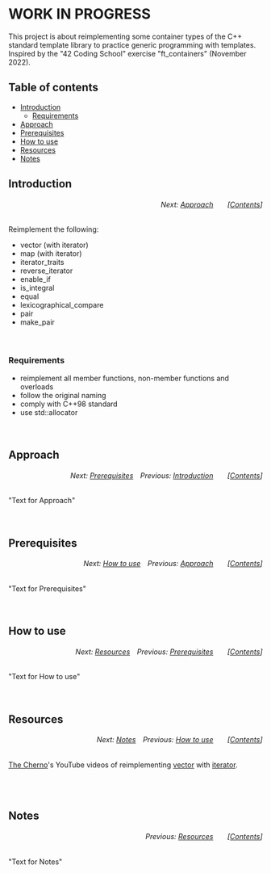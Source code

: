 # WORK IN PROGRESS
This project is about reimplementing some container types of the C++ standard template library to practice generic programming with templates. Inspired by the "42 Coding School" exercise "ft_containers" (November 2022).
</br>

## Table of contents
* [Introduction](#introduction)
  * [Requirements](#requirements)
* [Approach](#approach)
* [Prerequisites](#prerequisites)
* [How to use](#how-to-use)
* [Resources](#resources)
* [Notes](#notes)

## Introduction
###### <p align="right">Next: [Approach](#approach)&emsp;&emsp;[[Contents](#table-of-contents)]</p>
Reimplement the following:
* vector (with iterator)
* map (with iterator)
* iterator_traits
* reverse_iterator
* enable_if
* is_integral
* equal
* lexicographical_compare
* pair
* make_pair
</br></br></br>

### Requirements
* reimplement all member functions, non-member functions and overloads
* follow the original naming
* comply with C++98 standard
* use std::allocator
</br></br></br>

## Approach
###### <p align="right">Next: [Prerequisites](#prerequisites)&emsp;Previous: [Introduction](#introduction)&emsp;&emsp;[[Contents](#table-of-contents)]</p>
"Text for Approach"
</br></br></br>

## Prerequisites
###### <p align="right">Next: [How to use](#how-to-use)&emsp;Previous: [Approach](#approach)&emsp;&emsp;[[Contents](#table-of-contents)]</p>
"Text for Prerequisites"
</br></br></br>

## How to use
###### <p align="right">Next: [Resources](#resources)&emsp;Previous: [Prerequisites](#prerequisites)&emsp;&emsp;[[Contents](#table-of-contents)]</p>
"Text for How to use"
</br></br></br>

## Resources
###### <p align="right">Next: [Notes](#notes)&emsp;Previous: [How to use](#how-to-use)&emsp;&emsp;[[Contents](#table-of-contents)]</p>
[The Cherno](https://www.youtube.com/c/TheChernoProject)'s YouTube videos of reimplementing [vector](https://www.youtube.com/watch?v=ryRf4Jh_YC0) with [iterator](https://www.youtube.com/watch?v=F9eDv-YIOQ0).</br>
</br></br></br>

## Notes
###### <p align="right">Previous: [Resources](#resources)&emsp;&emsp;[[Contents](#table-of-contents)]</p>
"Text for Notes"
</br></br></br>
